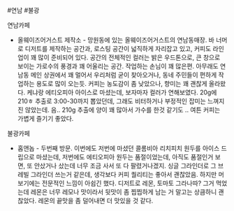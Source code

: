 #연남
#불광 

연남카페

 - 올웨이즈어거스트 제작소 - 망원동에 있는 올웨이즈어거스트의 연남동매장. 바 너머로 디저트를 제작하는 공간과, 로스팅 공간이 넓직하게 자리잡고 있고, 커피도 라인업이 꽤 많이 준비되어 있다. 공간의 전체적인 컬러는 밝은 우드톤으로, 큰 창으로 보이는 가로수의 풍경과 꽤 어울리는 공간. 작업하는 손님이 꽤 많은편. 아무래도 연남동 메인 상권에서 꽤 멀어서 우리처럼 굳이 찾아오거나, 동네 주민들이 편하게 작업하는 용도로 많이 오는듯. 커피는 농도감이 좀 낮았으나, 향미는 꽤 괜찮게 올라왔다. 케냐랑 에티오피아 아이스로 마셨는데, 보자마자 컬러가 연해보였다. 20g에 210ㅎ 추출로 3:00-30까지 뽑았던데, 그래도 비터하거나 부정적인 잡미는 느껴지진 않았는데. 음.. 210g 추출에 양이 꽤 많아서 가수를 한것 같기도 .. 여튼 커피는  가볍게 즐기기 좋았다.

불광카페

- 홉앤놉 - 두번째 방문. 이번에도 저번에 마셨던 콜롬비아 리치피치 원두를 아이스 드립으로 마셨는데, 저번에도 에티오피아 원두는 품절이었는데, 아직도 품절인거 보면, 또 안샀거나 샀는데 너무 조금 사서 또 다 팔렸거나겠지. 싱글 그라인더로 그 브레빌 그라인더 쓰는거 같은데, 생각보다 커피 퀄리티는 좋아서 괜찮았음. 하지만 머 보기에는 전문적인 느낌이 아쉽긴 했다. 디저트로 레몬, 토마토 그라나따? 그거 먹었는데 레몬은 너무 레모나 맛이라서 뒷맛이 좀 찝찝하게 남는 거 말고는 상큼하니 괜찮았다. 레몬의 끝맛을 좀 덜어내면 더 맛있을 것 같다. 